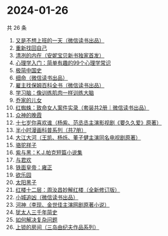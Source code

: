 # 2024-01-26

共 26 条

<!-- BEGIN WEREAD -->
<!-- 最后更新时间 2024-01-26 22:04:53 +0800 -->
1. [又是不想上班的一天（微信读书出品）](https://weread.qq.com/web/bookDetail/3ad321c0813ab879dg019a5c)
1. [重新找回自己](https://weread.qq.com/web/bookDetail/82832e40813ab8796g010006)
1. [清冽的内在（安妮宝贝新书独家首发）](https://weread.qq.com/web/bookDetail/96c321f0813ab8793g017be2)
1. [心理学入门：简单有趣的99个心理学常识](https://weread.qq.com/web/bookDetail/00b325b07159faf200b5d05)
1. [极简中国史](https://weread.qq.com/web/bookDetail/4c0324c0813ab7ee4g0141ce)
1. [细命（微信读书出品）](https://weread.qq.com/web/bookDetail/3f0329e0813ab8717g019ce3)
1. [雇主找保姆百科全书（微信读书出品）](https://weread.qq.com/web/bookDetail/1ff32050813ab8793g018ec4)
1. [学习脑：像训练肌肉一样训练大脑](https://weread.qq.com/web/bookDetail/7ae32eb0813ab7be8g013b94)
1. [乔家的儿女](https://weread.qq.com/web/bookDetail/caa3293052d8a2caaec6657)
1. [红蜘蛛：致命女人案件实录（套装共2册｜微信读书出品）](https://weread.qq.com/web/bookDetail/ce4323c0813ab876ag014930)
1. [众神的晚霞](https://weread.qq.com/web/bookDetail/a973254071f956d5a97e15e)
1. [十七岁你喜欢谁（杨紫、范丞丞主演影视剧《要久久爱》原著）](https://weread.qq.com/web/bookDetail/d0132810813ab6842g019b74)
1. [半小时漫画科普系列（共7册）](https://weread.qq.com/web/bookDetail/d1b32b60813ab73e8g0182ae)
1. [大江大河（王凯、杨烁、董子健主演同名电视剧原著）](https://weread.qq.com/web/bookDetail/92f32a305e03ce92f070017)
1. [骆驼祥子](https://weread.qq.com/web/bookDetail/fd1328207268785dfd1479d)
1. [紫与黑：K.J.帕克短篇小说集](https://weread.qq.com/web/bookDetail/ca23295071fd121eca275e8)
1. [与君欢](https://weread.qq.com/web/bookDetail/18c32a40813ab83dag018fcb)
1. [铁面皇帝：雍正](https://weread.qq.com/web/bookDetail/8e232990813ab814bg019349)
1. [欲乐园](https://weread.qq.com/web/bookDetail/ded3238071f3f629ded3cbe)
1. [太阳黑子](https://weread.qq.com/web/bookDetail/f2532560554075f25770994)
1. [红楼十二层：周汝昌妙解红楼（全新修订版）](https://weread.qq.com/web/bookDetail/dda325a0813ab8565g0132f8)
1. [小城追凶（微信读书出品）](https://weread.qq.com/web/bookDetail/01532ef0813ab85b2g019a45)
1. [河神（李现、金世佳主演网剧原著小说）](https://weread.qq.com/web/bookDetail/b7b32890813ab86cfg010fca)
1. [犹太人三千年简史](https://weread.qq.com/web/bookDetail/4a432d1071ef0ac64a46cbb)
1. [如何解决复杂问题](https://weread.qq.com/web/bookDetail/6f9321a07231c7dd6f9c4f6)
1. [上锁的房间（三岛由纪夫作品系列）](https://weread.qq.com/web/bookDetail/e9032ab0813ab7f1fg01649c)
<!-- END WEREAD -->